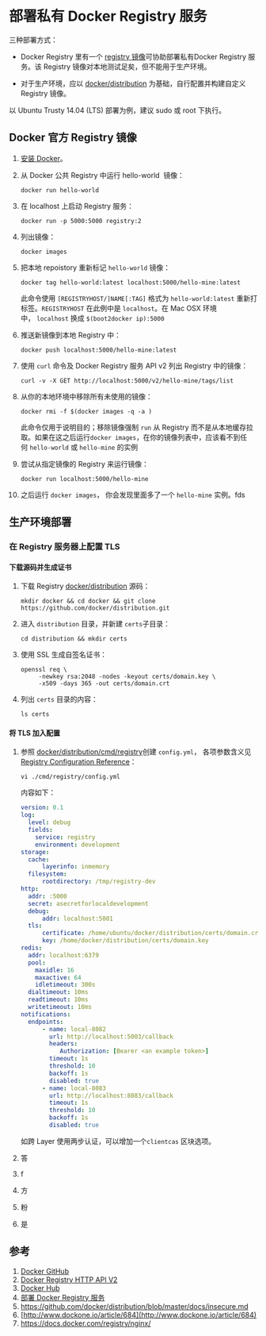 # 部署私有 Docker Registry 服务

三种部署方式：

- Docker Registry 里有一个 [registry 镜像](https://hub.docker.com/_/registry/)可协助部署私有Docker Registry 服务。该 Registry 镜像对本地测试足矣，但不能用于生产环境。


- 对于生产环境，应以 [docker/distribution](https://github.com/docker/docker/tree/master/distribution) 为基础，自行配置并构建自定义 Registry 镜像。

以 Ubuntu Trusty 14.04 (LTS)  部署为例，建议 sudo 或 root 下执行。

## Docker 官方 Registry 镜像

1. [安装 Docker](https://docs.docker.com/engine/installation/linux/ubuntulinux/)。

2. 从 Docker 公共 Registry 中运行 hello-world  镜像：

   ```shell
   docker run hello-world
   ```

3. 在 localhost 上启动 Registry 服务：

   ```shell
   docker run -p 5000:5000 registry:2
   ```

4. 列出镜像：

   ```shell
   docker images
   ```

5. 把本地 repoistory 重新标记 `hello-world` 镜像：

   ```shell
   docker tag hello-world:latest localhost:5000/hello-mine:latest
   ```

   此命令使用 `[REGISTRYHOST/]NAME[:TAG]` 格式为 `hello-world:latest` 重新打标签。`REGISTRYHOST` 在此例中是 `localhost`。在 Mac OSX 环境中， `localhost` 换成 `$(boot2docker ip):5000`

6. 推送新镜像到本地 Registry 中：

   ```shell
   docker push localhost:5000/hello-mine:latest
   ```

7. 使用 `curl` 命令及 Docker Registry 服务 API v2 列出 Registry 中的镜像：

   ```shell
   curl -v -X GET http://localhost:5000/v2/hello-mine/tags/list
   ```

8. 从你的本地环境中移除所有未使用的镜像：

   ```shell
   docker rmi -f $(docker images -q -a )
   ```

   此命令仅用于说明目的；移除镜像强制 `run` 从 Registry 而不是从本地缓存拉取。如果在这之后运行`docker images`，在你的镜像列表中，应该看不到任何 `hello-world` 或 `hello-mine` 的实例

9. 尝试从指定镜像的 Registry 来运行镜像：

   ```shell
   docker run localhost:5000/hello-mine
   ```

10. 之后运行 `docker images`， 你会发现里面多了一个 `hello-mine` 实例。fds

## 生产环境部署

### 在 Registry 服务器上配置 TLS

#### 下载源码并生成证书

1. 下载 Registry [docker/distribution](https://github.com/docker/distribution/) 源码：

   ```shell
   mkdir docker && cd docker && git clone https://github.com/docker/distribution.git
   ```

2. 进入 `distribution` 目录，并新建 `certs`子目录：

   ```shell
   cd distribution && mkdir certs
   ```

3. 使用 SSL 生成自签名证书：

   ```shell
   openssl req \
   		-newkey rsa:2048 -nodes -keyout certs/domain.key \
   		-x509 -days 365 -out certs/domain.crt
   ```

4. 列出 `certs` 目录的内容：

   ```shell
   ls certs
   ```

#### 将 TLS 加入配置

1. 参照 [docker/distribution/cmd/registry](https://github.com/docker/distribution/tree/master/cmd/registry)创建 `config.yml`， 各项参数含义见 [Registry Configuration Reference](https://github.com/docker/distribution/blob/master/docs/configuration.md)：

   ```
   vi ./cmd/registry/config.yml
   ```

   内容如下：

   ```yaml
   version: 0.1
   log:
     level: debug
     fields:
       service: registry
       environment: development
   storage:
     cache:
         layerinfo: inmemory
     filesystem:
         rootdirectory: /tmp/registry-dev
   http:
     addr: :5000
     secret: asecretforlocaldevelopment
     debug:
         addr: localhost:5001
     tls:
         certificate: /home/ubuntu/docker/distribution/certs/domain.crt
         key: /home/docker/distribution/certs/domain.key
   redis:
     addr: localhost:6379
     pool:
       maxidle: 16
       maxactive: 64
       idletimeout: 300s
     dialtimeout: 10ms
     readtimeout: 10ms
     writetimeout: 10ms
   notifications:
     endpoints:
         - name: local-8082
           url: http://localhost:5003/callback
           headers:
              Authorization: [Bearer <an example token>]
           timeout: 1s
           threshold: 10
           backoff: 1s
           disabled: true
         - name: local-8083
           url: http://localhost:8083/callback
           timeout: 1s
           threshold: 10
           backoff: 1s
           disabled: true
   ```

   如跨 Layer 使用两步认证，可以增加一个`clientcas` 区块选项。

2. 答

3. f

4. 方

5. 粉

6. 是

## 参考

1. [Docker GitHub](https://github.com/docker/docker)
2. [Docker Registry HTTP API V2](https://docs.docker.com/registry/spec/api/#detail)
3. [Docker Hub](https://hub.docker.com/explore/)
4. [部署 Docker Registry 服务](http://livedig.com/686#comment-352)
5. https://github.com/docker/distribution/blob/master/docs/insecure.md
6. [http://www.dockone.io/article/684](http://www.dockone.io/article/684)
7. https://docs.docker.com/registry/nginx/